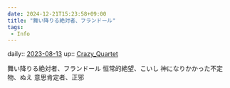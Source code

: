 ```yaml
---
date: 2024-12-21T15:23:58+09:00
title: "舞い降りる絶対者、フランドール"
tags:
 - Info
---
```


daily:: [2023-08-13](/Daily_Note/2023-08-13.md)
up:: [Crazy_Quartet](Bar/Novel/Touhou_Project/Crazy_Quartet.md)

舞い降りる絶対者、フランドール
恒常的絶望、こいし
神になりかかった不定物、ぬえ
意思肯定者、正邪